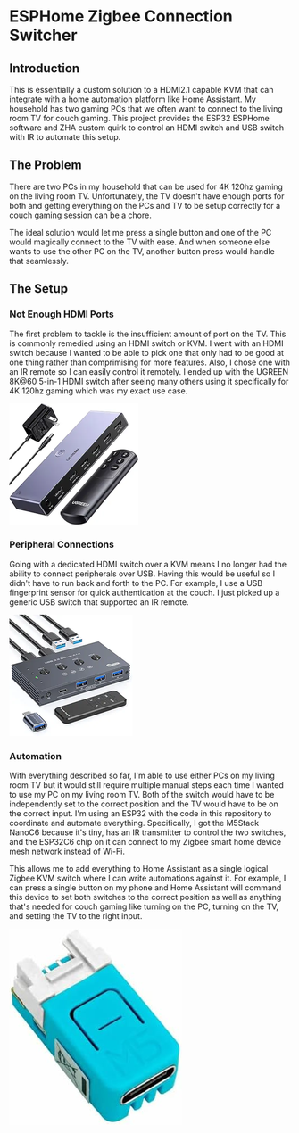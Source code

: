 # ESPHome Zigbee Connection Switcher

## Introduction
This is essentially a custom solution to a HDMI2.1 capable KVM that can integrate with a home automation platform like Home Assistant. My household has two gaming PCs that we often want to connect to the living room TV for couch gaming. This project provides the ESP32 ESPHome software and ZHA custom quirk to control an HDMI switch and USB switch with IR to automate this setup.

## The Problem
There are two PCs in my household that can be used for 4K 120hz gaming on the living room TV. Unfortunately, the TV doesn't have enough ports for both and getting everything on the PCs and TV to be setup correctly for a couch gaming session can be a chore.

The ideal solution would let me press a single button and one of the PC would magically connect to the TV with ease. And when someone else wants to use the other PC on the TV, another button press would handle that seamlessly.

## The Setup

### Not Enough HDMI Ports
The first problem to tackle is the insufficient amount of port on the TV. This is commonly remedied using an HDMI switch or KVM. I went with an HDMI switch because I wanted to be able to pick one that only had to be good at one thing rather than comprimising for more features. Also, I chose one with an IR remote so I can easily control it remotely. I ended up with the UGREEN 8K@60 5-in-1 HDMI switch after seeing many others using it specifically for 4K 120hz gaming which was my exact use case.

![M5Stack NanoC6 ESP32C6](images/UgreenHdmiSwitch.png)

### Peripheral Connections
Going with a dedicated HDMI switch over a KVM means I no longer had the ability to connect peripherals over USB. Having this would be useful so I didn't have to run back and forth to the PC. For example, I use a USB fingerprint sensor for quick authentication at the couch. I just picked up a generic USB switch that supported an IR remote.

![M5Stack NanoC6 ESP32C6](images/UsbSwitch.png)

### Automation
With everything described so far, I'm able to use either PCs on my living room TV but it would still require multiple manual steps each time I wanted to use my PC on my living room TV. Both of the switch would have to be independently set to the correct position and the TV would have to be on the correct input. I'm using an ESP32 with the code in this repository to coordinate and automate everything. Specifically, I got the M5Stack NanoC6 because it's tiny, has an IR transmitter to control the two switches, and the ESP32C6 chip on it can connect to my Zigbee smart home device mesh network instead of Wi-Fi.

This allows me to add everything to Home Assistant as a single logical Zigbee KVM switch where I can write automations against it. For example, I can press a single button on my phone and Home Assistant will command this device to set both switches to the correct position as well as anything that's needed for couch gaming like turning on the PC, turning on the TV, and setting the TV to the right input.

![M5Stack NanoC6 ESP32C6](images/M5StackNanoC6.png)
